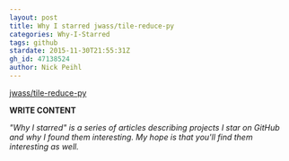 ```yaml
---
layout: post
title: Why I starred jwass/tile-reduce-py
categories: Why-I-Starred
tags: github
stardate: 2015-11-30T21:55:31Z
gh_id: 47138524
author: Nick Peihl
---
```


[jwass/tile-reduce-py](star.repo.html_url)

**WRITE CONTENT**

*"Why I starred" is a series of articles describing projects I star on GitHub and why I found them interesting. My hope is that you'll find them interesting as well.*

